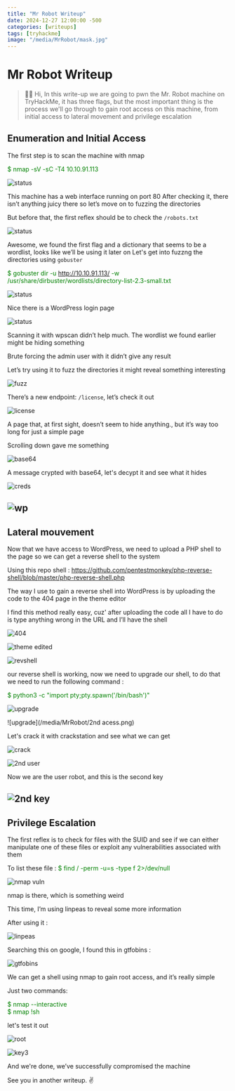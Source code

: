 ```yaml
---
title: "Mr Robot Writeup"
date: 2024-12-27 12:00:00 -500
categories: [writeups]
tags: [tryhackme]
image: "/media/MrRobot/mask.jpg"
---
```


# **Mr Robot Writeup**

> ✋🏻 Hi, In this write-up we are going to pwn the Mr. Robot machine on TryHackMe, it has three flags, but the most important thing is the process we'll go through to gain root access on this machine, from initial access to lateral movement and privilege escalation

## Enumeration and Initial Access

The first step is to scan the machine with nmap

<span style="color:green">$ nmap -sV -sC -T4 10.10.91.113</span>

![status](/media/MrRobot/nmapscan.png)

This machine has a web interface running on port 80
After checking it, there isn’t anything juicy there so let’s move on to fuzzing the directories

But before that, the first reflex should be to check the `/robots.txt`

![status](/media/MrRobot/robots.png)

Awesome, we found the first flag and a dictionary that seems to be a wordlist, looks like we’ll be using it later on
Let's get into fuzzng the directories using `gobuster` 

<span style="color:green">$ gobuster dir -u http://10.10.91.113/  -w /usr/share/dirbuster/wordlists/directory-list-2.3-small.txt</span>

![status](/media/MrRobot/wp.png)

Nice there is a WordPress login page

![status](/media/MrRobot/login.png)

Scanning it with wpscan didn’t help much. The wordlist we found earlier might be hiding something

Brute forcing the admin user with it didn’t give any result

Let’s try using it to fuzz the directories it might reveal something interesting

![fuzz](/media/MrRobot/fuzz.png)

There’s a new endpoint: `/license`, let’s check it out

![license](/media/MrRobot/license.png)

A page that, at first sight, doesn’t seem to hide anything., but it’s way too long for just a simple page

Scrolling down gave me something

![base64](/media/MrRobot/base.png)

A message crypted with base64, let's decypt it and see what it hides

![creds](/media/MrRobot/creds.png)

![wp](/media/MrRobot/wpsuccess.png)
---

## Lateral mouvement

Now that we have access to WordPress, we need to upload a PHP shell to the page so we can get a reverse shell to the system

Using this repo shell : <span style="color:green">https://github.com/pentestmonkey/php-reverse-shell/blob/master/php-reverse-shell.php</span>

The way I use to gain a reverse shell into WordPress is by uploading the code to the 404 page in the theme editor 

I find this method really easy, cuz' after uploading the code all I have to do is type anything wrong in the URL and I’ll have the shell

![404](/media/MrRobot/404.png)

![theme edited](/media/MrRobot/theme.png)

![revshell](/media/MrRobot/revshell.png)

our reverse shell is working, now we need to upgrade our shell, to do that we need to run the following command :

<span style="color:green">$ python3 -c "import pty;pty.spawn('/bin/bash')"</span>

![upgrade](/media/MrRobot/upgrade.png)

![upgrade](/media/MrRobot/2nd acess.png)

Let's crack it with crackstation and see what we can get 

![crack](/media/MrRobot/crack.png)

![2nd user](/media/MrRobot/robot2.png)

Now we are the user robot, and this is the second key

![2nd key](/media/MrRobot/key2.png)
---

## Privilege Escalation

The first reflex is to check for files with the SUID and see if we can either manipulate one of these files or exploit any vulnerabilities associated with them

To list these file : <span style="color:green">$ find / -perm -u=s -type f 2>/dev/null </span>

![nmap vuln](/media/MrRobot/nmap2.png)

nmap is there, which is something weird

This time, I’m using linpeas to reveal some more information

After using it :

![linpeas](/media/MrRobot/linpeas.png)

Searching this on google, I found this in gtfobins :

![gtfobins](/media/MrRobot/gtfobins.png)

We can get a shell using nmap to gain root access, and it’s really simple
 
Just two commands: 

<span style="color:green">$ nmap --interactive <br> </span>
<span style="color:green">$ nmap !sh </span>

let's test it out 

![root](/media/MrRobot/root.png)

![key3](/media/MrRobot/key3.png)


And we're done, we’ve successfully compromised the machine

See you in another writeup. ✌️
